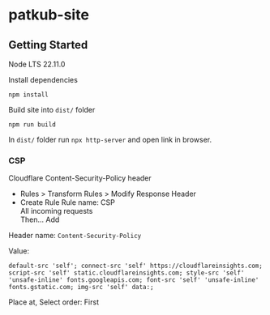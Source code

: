 # patkub-site

## Getting Started

Node LTS 22.11.0

Install dependencies
```
npm install
```

Build site into `dist/` folder
```
npm run build
```

In `dist/` folder run `npx http-server` and open link in browser.

### CSP

Cloudflare Content-Security-Policy header

- Rules > Transform Rules > Modify Response Header
- Create Rule
Rule name: CSP  
All incoming requests  
Then... Add  

Header name: `Content-Security-Policy`

Value:
```
default-src 'self'; connect-src 'self' https://cloudflareinsights.com; script-src 'self' static.cloudflareinsights.com; style-src 'self' 'unsafe-inline' fonts.googleapis.com; font-src 'self' 'unsafe-inline' fonts.gstatic.com; img-src 'self' data:;
```

Place at, Select order: First
